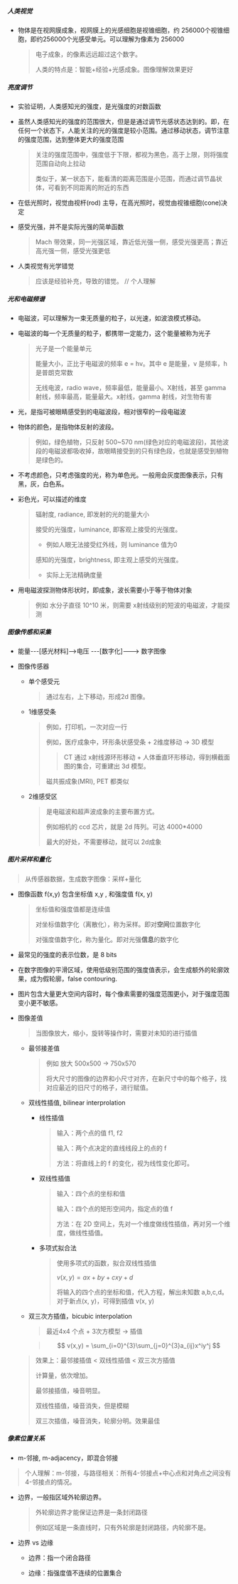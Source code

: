 ##### 人类视觉

- 物体是在视网膜成象，视网膜上的光感细胞是视锥细胞，约 256000个视锥细胞，即约256000个光感受单元。可以理解为像素为 256000 
  
  > 电子成象，的像素远远超过这个数字。
  > 
  > 人类的特点是：智能+经验+光感成象。图像理解效果更好

##### 亮度调节

- 实验证明，人类感知光的强度，是光强度的对数函数

- 虽然人类感知光的强度的范围很大，但是是通过调节光感状态达到的。即，在任何一个状态下，人能关注的光的强度是较小范围。通过移动状态，调节注意的强度范围，达到整体更大的强度范围
  
  > 关注的强度范围中，强度低于下限，都视为黑色，高于上限，则将强度范围自动向上拉动
  > 
  > 类似于，某一状态下，能看清的距离范围是小范围，而通过调节晶状体，可看到不同距离的附近的东西

- 在低光照时，视觉由视杆(rod) 主导，在高光照时，视觉由视锥细胞(cone)决定

- 感受光强，并不是实际光强的简单函数
  
  > Mach 带效果，同一光强区域，靠近低光强一侧，感受光强更高；靠近高光强一侧，感受光强更低

- 人类视觉有光学错觉
  
  > 应该是经验补充，导致的错觉。 // 个人理解 

##### 光和电磁频谱

- 电磁波，可以理解为一束无质量的粒子，以光速，如波浪模式移动。

- 电磁波的每一个无质量的粒子，都携带一定能力，这个能量被称为光子
  
  > 光子是一个能量单元
  > 
  > 能量大小，正比于电磁波的频率 e = hv。其中 e 是能量，v 是频率，h 是普朗克常数
  > 
  > 无线电波，radio wave，频率最低，能量最小。X射线，甚至 gamma 射线，频率最高，能量最大。x射线，gamma 射线，对生物有害

- 光，是指可被眼睛感受到的电磁波段，相对很窄的一段电磁波

- 物体的颜色，是指物体反射的波段。
  
  > 例如，绿色植物，只反射 500~570 nm(绿色对应的电磁波段)，其他波段的电磁波都吸收掉，故眼睛接受到的只有绿色段，也就是感受到植物是绿色的。

- 不考虑颜色，只考虑强度的光，称为单色光。一般用会灰度图像表示，只有黑，灰，白色系。

- 彩色光，可以描述的维度
  
  > 辐射度, radiance, 即发射的光的能量大小
  > 
  > 接受的光强度，luminance, 即客观上接受的光强度。
  > 
  > - 例如人眼无法接受红外线，则 luminance 值为0
  > 
  > 感知的光强度，brightness, 即主观上感受的光强度。
  > 
  > - 实际上无法精确度量

- 用电磁波探测物体形状时，即成象，波长需要小于等于物体对象
  
  > 例如 水分子直径 10^10 米，则需要 x射线级别的短波的电磁波，才能探测

##### 图像传感和采集

- 能量---[感光材料]-->电压 ---[数字化]---> 数字图像

- 图像传感器
  
  - 单个感受元
    
    > 通过左右，上下移动，形成2d 图像。
  
  - 1维感受条
    
    > 例如，打印机，一次对应一行
    > 
    > 例如，医疗成象中，环形条状感受条 + 2维度移动 -> 3D 模型
    > 
    > > CT 通过 x射线源环形移动 + 人体垂直环形移动，得到横截面图的集合，可重建出 3d 模型。
    > 
    > 磁共振成象(MRI), PET 都类似
  
  - 2维感受区
    
    > 是电磁波和超声波成象的主要布置方式。
    > 
    > 例如相机的 ccd 芯片，就是 2d 阵列。可达 4000*4000
    > 
    > 最大的好处，不需要移动，就可以 2d成象

##### 图片采样和量化

> 从传感器数据，生成数字图像：采样+量化

- 图像函数 f(x,y) 包含坐标值 x,y , 和强度值 f(x, y)
  
  > 坐标值和强度值都是连续值
  > 
  > 对坐标值数字化（离散化），称为采样。即对**空间**位置数字化
  > 
  > 对强度值数字化，称为量化。即对光强**信息**的数字化

- 最常见的强度的表示位数，是 8 bits

- 在数字图像的平滑区域，使用低级别范围的强度值表示，会生成额外的轮廓效果，成为假轮廓，false contouring.

- 图片包含大量更大空间内容时，每个像素需要的强度范围更小，对于强度范围变小更不敏感。

- 图像差值
  
  > 当图像放大，缩小，旋转等操作时，需要对未知的进行插值
  
  - 最邻接差值
    
    > 例如 放大 500x500 -> 750x570
    > 
    > 将大尺寸的图像的边界和小尺寸对齐，在新尺寸中的每个格子，找对应最近的旧尺寸的格子，进行赋值。
  
  - 双线性插值, bilinear interprolation
    
    - 线性插值
      
      > 输入：两个点的值 f1, f2
      > 
      > 输入：两个点决定的直线线段上的点的 f 
      > 
      > 方法：将直线上的 f 的变化，视为线性变化即可。
    
    - 双线性插值
      
      > 输入：四个点的坐标和值
      > 
      > 输入：四个点的矩形空间内，指定点的值 f
      > 
      > 方法：在 2D 空间上，先对一个维度做线性插值，再对另一个维度，做线性插值。
    
    - 多项式拟合法
      
      > 使用多项式的函数，拟合双线性插值
      > 
      > $v(x, y) = ax + by + cxy + d$ 
      > 
      > 将输入的四个点的坐标和值，代入方程，解出未知数 a,b,c,d。对于新点(x, y)，可得到插值 v(x, y)
  
  - 双三次方插值，bicubic interpolation
    
    > 最近4x4 个点 + 3次方模型 -> 插值
    
    > $$
    > v(x,y) = \sum_{i=0}^{3}\sum_{j=0}^{3}a_{ij}x^iy^j
    > $$
  
  > 效果上：最邻接插值 < 双线性插值 < 双三次方插值
  > 
  > 计算量，依次增加。
  > 
  > 最邻接插值，噪音明显。
  > 
  > 双线性插值，噪音消失，但是模糊
  > 
  > 双三次插值，噪音消失，轮廓分明。效果最佳

##### 像素位置关系

- m-邻接, m-adjacency，即混合邻接

> 个人理解：m-邻接，与路径相关：所有4-邻接点+中心点和对角点之间没有4-邻接点的情况。 

- 边界，一般指区域外轮廓边界。
  
  > 外轮廓边界才能保证边界是一条封闭路径
  > 
  > 例如区域是一条直线时，只有外轮廓是封闭路径，内轮廓不是。

- 边界 vs 边缘
  
  - 边界：指一个闭合路径
  
  - 边缘：指强度值不连续的位置集合
